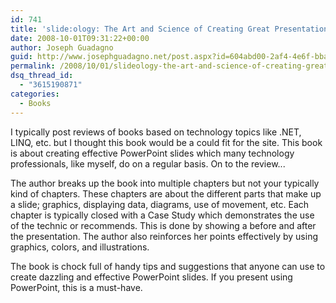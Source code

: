 ```yaml
---
id: 741
title: 'slide:ology: The Art and Science of Creating Great Presentations'
date: 2008-10-01T09:31:22+00:00
author: Joseph Guadagno
guid: http://www.josephguadagno.net/post.aspx?id=604abd00-2af4-4e6f-bba9-7a529674e7b8
permalink: /2008/10/01/slideology-the-art-and-science-of-creating-great-presentations/
dsq_thread_id:
  - "3615190871"
categories:
  - Books
---
```

I typically post reviews of books based on technology topics like .NET, LINQ, etc. but I thought this book would be a could fit for the site.  This book is about creating effective PowerPoint slides which many technology professionals, like myself, do on a regular basis. On to the review...

The author breaks up the book into multiple chapters but not your typically kind of chapters.  These chapters are about the different parts that make up a slide; graphics, displaying data, diagrams, use of movement, etc.  Each chapter is typically closed with a Case Study which demonstrates the use of the technic or recommends. This is done by showing a before and after the presentation.  The author also reinforces her points effectively by using graphics, colors, and illustrations.

The book is chock full of handy tips and suggestions that anyone can use to create dazzling and effective PowerPoint slides.  If you present using PowerPoint, this is a must-have.